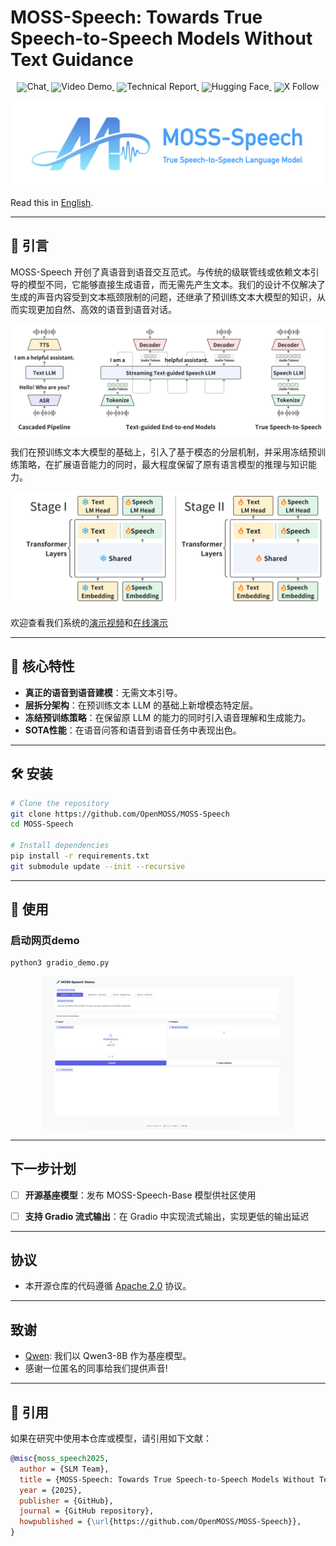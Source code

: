 # MOSS-Speech: Towards True Speech-to-Speech Models Without Text Guidance

<div align="center" style="line-height: 1;">
    <a href="https://huggingface.co/spaces/fnlp/MOSS-Speech" target="_blank" style="margin: 2px;">
        <img alt="Chat" src="https://img.shields.io/badge/🤖%20Demo-MOSS--Speech-536af5?color=ffc107&logoColor=white" style="display: inline-block; vertical-align: middle;"/>
    </a>
    <a href="https://moss-speech.open-moss.com/" target="_blank" style="margin: 2px;">
    <img alt="Video Demo" src="https://img.shields.io/badge/📹%20Video%20Demo-MOSS--Speech-536af5?color=1ae3f5&logoColor=white" style="display: inline-block; vertical-align: middle;"/>
    </a>
    <a href="papers/MOSS-Speech Technical Report.pdf" target="_blank" style="margin: 2px;">
    <img alt="Technical Report" src="https://img.shields.io/badge/📄%20Technical%20Report-MOSS--Speech-4caf50?color=4caf50&logoColor=white" style="display: inline-block; vertical-align: middle;"/>
    </a>
    <a href="https://huggingface.co/collections/fnlp/moss-speech-68dbab23bc98501afede0cd3" target="_blank" style="margin: 2px;">
        <img alt="Hugging Face" src="https://img.shields.io/badge/%F0%9F%A4%97%20Hugging%20Face-MOSS--Speech-ffc107?color=ffc107&logoColor=white" style="display: inline-block; vertical-align: middle;"/>
    </a>
    <a href="https://x.com/Open_MOSS" target="_blank" style="margin: 2px;">
    <img alt="X Follow" src="https://img.shields.io/badge/Twitter-OpenMOSS-black?logo=x&logoColor=white" style="display: inline-block; vertical-align: middle;"/>
    </a>
</div>

![](assets/logo-large.png)


Read this in [English](./README.md).

---

## 📖 引言

MOSS-Speech 开创了真语音到语音交互范式。与传统的级联管线或依赖文本引导的模型不同，它能够直接生成语音，而无需先产生文本。我们的设计不仅解决了生成的声音内容受到文本瓶颈限制的问题，还继承了预训练文本大模型的知识，从而实现更加自然、高效的语音到语音对话。

![架构对比](assets/compare.png)

我们在预训练文本大模型的基础上，引入了基于模态的分层机制，并采用冻结预训练策略，在扩展语音能力的同时，最大程度保留了原有语言模型的推理与知识能力。  

![模型架构](assets/arch.png)

欢迎查看我们系统的[演示视频](https://moss-speech.open-moss.com/)和[在线演示](https://huggingface.co/spaces/fnlp/MOSS-Speech)

---

## 🔑 核心特性

- **真正的语音到语音建模**：无需文本引导。  
- **层拆分架构**：在预训练文本 LLM 的基础上新增模态特定层。
- **冻结预训练策略**：在保留原 LLM 的能力的同时引入语音理解和生成能力。  
- **SOTA性能**：在语音问答和语音到语音任务中表现出色。

---

## 🛠️ 安装

```bash
# Clone the repository
git clone https://github.com/OpenMOSS/MOSS-Speech
cd MOSS-Speech

# Install dependencies
pip install -r requirements.txt
git submodule update --init --recursive
```

---

## 🚀 使用
### 启动网页demo

```sh
python3 gradio_demo.py
```

<p align="center">
    <img src="assets/gradio.jpg" width="80%"> <br>
</p>

---

## 下一步计划

- [ ] **开源基座模型**：发布 MOSS-Speech-Base 模型供社区使用
- [ ] **支持 Gradio 流式输出**：在 Gradio 中实现流式输出，实现更低的输出延迟


---

## 协议
- 本开源仓库的代码遵循 [Apache 2.0](LICENSE) 协议。

---

## 致谢
- [Qwen](https://github.com/QwenLM/Qwen3): 我们以 Qwen3-8B 作为基座模型。
- 感谢一位匿名的同事给我们提供声音!

---

## 📜 引用

如果在研究中使用本仓库或模型，请引用如下文献：

```bibtex
@misc{moss_speech2025,
  author = {SLM Team},
  title = {MOSS-Speech: Towards True Speech-to-Speech Models Without Text Guidance},
  year = {2025},
  publisher = {GitHub},
  journal = {GitHub repository},
  howpublished = {\url{https://github.com/OpenMOSS/MOSS-Speech}},
}
```
